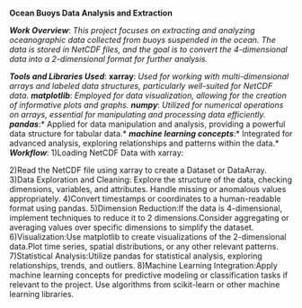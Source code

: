 ****Ocean Buoys Data Analysis and Extraction****

***Work Overview***:
*This project focuses on extracting and analyzing oceanographic data collected from buoys suspended in the ocean. The data is stored in NetCDF files, and the goal is to convert the 4-dimensional data into a 2-dimensional format for further analysis.*

***Tools and Libraries Used***:
**xarray**: *Used for working with multi-dimensional arrays and labeled data structures, particularly well-suited for NetCDF data*.
***matplotlib***: *Employed for data visualization, allowing for the creation of informative plots and graphs.*
***numpy***: *Utilized for numerical operations on arrays, essential for manipulating and processing data efficiently.*
***pandas***:* Applied for data manipulation and analysis, providing a powerful data structure for tabular data.*
***machine learning concepts***:* Integrated for advanced analysis, exploring relationships and patterns within the data.*
***Workflow***:
1)Loading NetCDF Data with xarray:

2)Read the NetCDF file using xarray to create a Dataset or DataArray.
3)Data Exploration and Cleaning:
Explore the structure of the data, checking dimensions, variables, and attributes.
Handle missing or anomalous values appropriately.
4)Convert timestamps or coordinates to a human-readable format using pandas.
5)Dimension Reduction:If the data is 4-dimensional, implement techniques to reduce it to 2 dimensions.Consider aggregating or averaging values over specific dimensions to simplify the dataset.
6)Visualization:Use matplotlib to create visualizations of the 2-dimensional data.Plot time series, spatial distributions, or any other relevant patterns.
7)Statistical Analysis:Utilize pandas for statistical analysis, exploring relationships, trends, and outliers.
8)Machine Learning Integration:Apply machine learning concepts for predictive modeling or classification tasks if relevant to the project.
Use algorithms from scikit-learn or other machine learning libraries.
